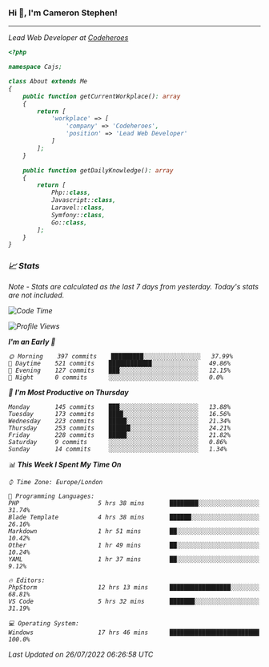 ### Hi 👋, I'm Cameron Stephen!
<hr>
<p><em>Lead Web Developer at <a href="https://codeheroes.co.uk">Codeheroes</a></p>


```php
<?php

namespace Cajs;

class About extends Me
{
    public function getCurrentWorkplace(): array
    {
        return [
            'workplace' => [
                'company' => 'Codeheroes',
                'position' => 'Lead Web Developer'
            ]
        ];
    }

    public function getDailyKnowledge(): array
    {
        return [
            Php::class,
            Javascript::class,
            Laravel::class,
            Symfony::class,
            Go::class,
        ];
    }
}
```

### 📈 Stats
<p><em>Note - Stats are calculated as the last 7 days from yesterday. Today's stats are not included.</em></p>


<!--START_SECTION:waka-->
![Code Time](http://img.shields.io/badge/Code%20Time-3%2C043%20hrs%2039%20mins-blue)

![Profile Views](http://img.shields.io/badge/Profile%20Views-0-blue)

**I'm an Early 🐤** 

```text
🌞 Morning    397 commits    █████████░░░░░░░░░░░░░░░░   37.99% 
🌆 Daytime    521 commits    ████████████░░░░░░░░░░░░░   49.86% 
🌃 Evening    127 commits    ███░░░░░░░░░░░░░░░░░░░░░░   12.15% 
🌙 Night      0 commits      ░░░░░░░░░░░░░░░░░░░░░░░░░   0.0%

```
📅 **I'm Most Productive on Thursday** 

```text
Monday       145 commits    ███░░░░░░░░░░░░░░░░░░░░░░   13.88% 
Tuesday      173 commits    ████░░░░░░░░░░░░░░░░░░░░░   16.56% 
Wednesday    223 commits    █████░░░░░░░░░░░░░░░░░░░░   21.34% 
Thursday     253 commits    ██████░░░░░░░░░░░░░░░░░░░   24.21% 
Friday       228 commits    █████░░░░░░░░░░░░░░░░░░░░   21.82% 
Saturday     9 commits      ░░░░░░░░░░░░░░░░░░░░░░░░░   0.86% 
Sunday       14 commits     ░░░░░░░░░░░░░░░░░░░░░░░░░   1.34%

```


📊 **This Week I Spent My Time On** 

```text
⌚︎ Time Zone: Europe/London

💬 Programming Languages: 
PHP                      5 hrs 38 mins       ████████░░░░░░░░░░░░░░░░░   31.74% 
Blade Template           4 hrs 38 mins       ██████░░░░░░░░░░░░░░░░░░░   26.16% 
Markdown                 1 hr 51 mins        ██░░░░░░░░░░░░░░░░░░░░░░░   10.42% 
Other                    1 hr 49 mins        ██░░░░░░░░░░░░░░░░░░░░░░░   10.24% 
YAML                     1 hr 37 mins        ██░░░░░░░░░░░░░░░░░░░░░░░   9.12%

🔥 Editors: 
PhpStorm                 12 hrs 13 mins      █████████████████░░░░░░░░   68.81% 
VS Code                  5 hrs 32 mins       ███████░░░░░░░░░░░░░░░░░░   31.19%

💻 Operating System: 
Windows                  17 hrs 46 mins      █████████████████████████   100.0%

```


 Last Updated on 26/07/2022 06:26:58 UTC
<!--END_SECTION:waka-->
